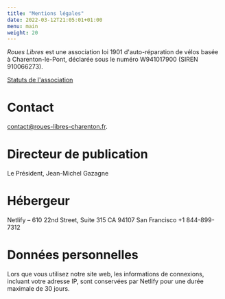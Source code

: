 ```yaml
---
title: "Mentions légales"
date: 2022-03-12T21:05:01+01:00
menu: main
weight: 20
---
```


_Roues Libres_ est une association loi 1901 d'auto-réparation de vélos basée à Charenton-le-Pont, déclarée sous le numéro W941017900 (SIREN 910066273).

[Statuts de l'association](/documents/Statuts.pdf)

# Contact

[contact@roues-libres-charenton.fr](mailto:contact@roues-libres-charenton.fr).

# Directeur de publication

Le Président, Jean-Michel Gazagne

# Hébergeur

Netlify – 610 22nd Street, Suite 315 CA 94107 San Francisco +1 844-899-7312

# Données personnelles

Lors que vous utilisez notre site web, les informations de connexions, incluant votre adresse IP, sont conservées par Netlify pour une durée maximale de 30 jours.
